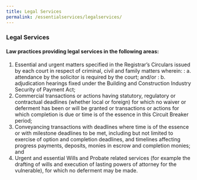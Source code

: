 ```yaml
---
title: Legal Services
permalink: /essentialservices/legalservices/
---
```


### **Legal Services**
#### **Law practices providing legal services in the following areas:**

1. Essential and urgent matters specified in the Registrar’s Circulars issued by each court in respect of criminal, civil and family matters wherein:
: a. attendance by the solicitor is required by the court; and/or
: b. adjudication hearings fixed under the Building and Construction Industry Security of Payment Act;
1. Commercial transactions or actions having statutory, regulatory or contractual deadlines (whether local or foreign) for which no waiver or deferment has been or will be granted or transactions or actions for which completion is due or time is of the essence in this Circuit Breaker period;
2. Conveyancing transactions with deadlines where time is of the essence or with milestone deadlines to be met, including but not limited to exercise of option and completion deadlines, and timelines affecting progress payments, deposits, monies in escrow and completion monies; and
3. Urgent and essential Wills and Probate related services (for example the drafting of wills and execution of lasting powers of attorney for the vulnerable), for which no deferment may be made.
